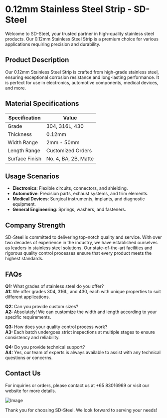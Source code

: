 # 0.12mm Stainless Steel Strip - SD-Steel

Welcome to SD-Steel, your trusted partner in high-quality stainless steel products. Our 0.12mm Stainless Steel Strip is a premium choice for various applications requiring precision and durability.

## Product Description
Our 0.12mm Stainless Steel Strip is crafted from high-grade stainless steel, ensuring exceptional corrosion resistance and long-lasting performance. It is perfect for use in electronics, automotive components, medical devices, and more. 

## Material Specifications
| Specification | Value |
|---------------|-------|
| Grade         | 304, 316L, 430 |
| Thickness     | 0.12mm |
| Width Range   | 2mm - 50mm |
| Length Range  | Customized Orders |
| Surface Finish| No. 4, BA, 2B, Matte |

## Usage Scenarios
- **Electronics**: Flexible circuits, connectors, and shielding.
- **Automotive**: Precision parts, exhaust systems, and trim elements.
- **Medical Devices**: Surgical instruments, implants, and diagnostic equipment.
- **General Engineering**: Springs, washers, and fasteners.

## Company Strength
SD-Steel is committed to delivering top-notch quality and service. With over two decades of experience in the industry, we have established ourselves as leaders in stainless steel solutions. Our state-of-the-art facilities and rigorous quality control processes ensure that every product meets the highest standards.

## FAQs
**Q1:** What grades of stainless steel do you offer?  
**A1:** We offer grades 304, 316L, and 430, each with unique properties to suit different applications.

**Q2:** Can you provide custom sizes?  
**A2:** Absolutely! We can customize the width and length according to your specific requirements.

**Q3:** How does your quality control process work?  
**A3:** Each batch undergoes strict inspections at multiple stages to ensure consistency and reliability.

**Q4:** Do you provide technical support?  
**A4:** Yes, our team of experts is always available to assist with any technical questions or concerns.

## Contact Us
For inquiries or orders, please contact us at +65 83016969 or visit our website for more details.  

![Image](https://github.com/user-attachments/assets/2567258e-e124-4816-932d-1809bd27ef0b)

Thank you for choosing SD-Steel. We look forward to serving your needs!